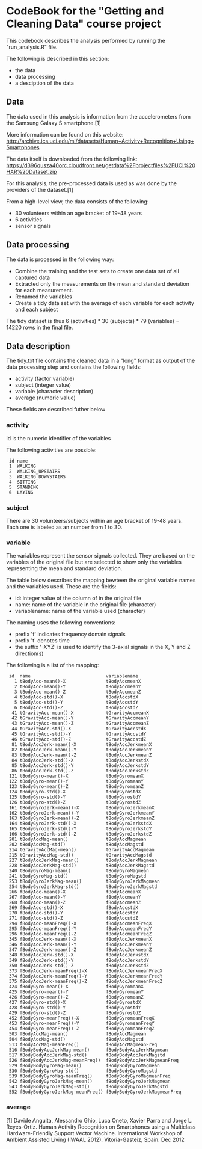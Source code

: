 # CodeBook for the "Getting and Cleaning Data" course project

This codebook describes the analysis performed by running the "run_analysis.R" file.

The following is described in this section:
 - the data
 - data processing
 - a desciption of the data

## Data
The data used in this analysis is information from the accelerometers from the Samsung Galaxy S smartphone.[1]

More information can be found on this website: http://archive.ics.uci.edu/ml/datasets/Human+Activity+Recognition+Using+Smartphones

The data itself is downloaded from the following link: https://d396qusza40orc.cloudfront.net/getdata%2Fprojectfiles%2FUCI%20HAR%20Dataset.zip 

For this analysis, the pre-processed data is used as was done by the providers of the dataset.[1]

From a high-level view, the data consists of the following:
 - 30 volunteers within an age bracket of 19-48 years
 - 6 activities
 - sensor signals

## Data processing

The data is processed in the following way:
 - Combine the training and the test sets to create one data set of all captured data
 - Extracted only the measurements on the mean and standard deviation for each measurement. 
 - Renamed the variables
 - Create a tidy data set with the average of each variable for each activity and each subject

The tidy dataset is thus 6 (activities) * 30 (subjects) * 79 (variables) = 14220 rows in the final file.

## Data description

The tidy.txt file contains the cleaned data in a "long" format as output of the data processing step and contains the following fields:
 - activity (factor variable)
 - subject (integer value)
 - variable (character description)
 - average (numeric value)

These fields are described futher below

### activity
id is the numeric identifier of the variables

The following activities are possible:

```
 id name              
 1  WALKING           
 2  WALKING_UPSTAIRS  
 3  WALKING_DOWNSTAIRS
 4  SITTING           
 5  STANDING          
 6  LAYING            
```

### subject
There are 30 volunteers/subjects within an age bracket of 19-48 years.  Each one is labeled as an number from 1 to 30.

### variable
The variables represent the sensor signals collected.  They are based on the variables of the original file but are selected to show only the variables representing the mean and standard deviation.

The table below describes the mapping bewteen the original variable names and the variables used.  These are the fields:
 - id: integer value of the column of in the original file
 - name: name of the variable in the original file (character)
 - variablename: name of the variable used (character)

The naming uses the following conventions:
 - prefix 'f' indicates frequency domain signals
 - prefix 't' denotes time
 - the suffix '-XYZ' is used to identify the 3-axial signals in the X, Y and Z direction(s)

The following is a list of the mapping:

```
 id  name                            variablename                
   1 tBodyAcc-mean()-X               tBodyAccmeanX               
   2 tBodyAcc-mean()-Y               tBodyAccmeanY               
   3 tBodyAcc-mean()-Z               tBodyAccmeanZ               
   4 tBodyAcc-std()-X                tBodyAccstdX                
   5 tBodyAcc-std()-Y                tBodyAccstdY                
   6 tBodyAcc-std()-Z                tBodyAccstdZ                
  41 tGravityAcc-mean()-X            tGravityAccmeanX            
  42 tGravityAcc-mean()-Y            tGravityAccmeanY            
  43 tGravityAcc-mean()-Z            tGravityAccmeanZ            
  44 tGravityAcc-std()-X             tGravityAccstdX             
  45 tGravityAcc-std()-Y             tGravityAccstdY             
  46 tGravityAcc-std()-Z             tGravityAccstdZ             
  81 tBodyAccJerk-mean()-X           tBodyAccJerkmeanX           
  82 tBodyAccJerk-mean()-Y           tBodyAccJerkmeanY           
  83 tBodyAccJerk-mean()-Z           tBodyAccJerkmeanZ           
  84 tBodyAccJerk-std()-X            tBodyAccJerkstdX            
  85 tBodyAccJerk-std()-Y            tBodyAccJerkstdY            
  86 tBodyAccJerk-std()-Z            tBodyAccJerkstdZ            
 121 tBodyGyro-mean()-X              tBodyGyromeanX              
 122 tBodyGyro-mean()-Y              tBodyGyromeanY              
 123 tBodyGyro-mean()-Z              tBodyGyromeanZ              
 124 tBodyGyro-std()-X               tBodyGyrostdX               
 125 tBodyGyro-std()-Y               tBodyGyrostdY               
 126 tBodyGyro-std()-Z               tBodyGyrostdZ               
 161 tBodyGyroJerk-mean()-X          tBodyGyroJerkmeanX          
 162 tBodyGyroJerk-mean()-Y          tBodyGyroJerkmeanY          
 163 tBodyGyroJerk-mean()-Z          tBodyGyroJerkmeanZ          
 164 tBodyGyroJerk-std()-X           tBodyGyroJerkstdX           
 165 tBodyGyroJerk-std()-Y           tBodyGyroJerkstdY           
 166 tBodyGyroJerk-std()-Z           tBodyGyroJerkstdZ           
 201 tBodyAccMag-mean()              tBodyAccMagmean             
 202 tBodyAccMag-std()               tBodyAccMagstd              
 214 tGravityAccMag-mean()           tGravityAccMagmean          
 215 tGravityAccMag-std()            tGravityAccMagstd           
 227 tBodyAccJerkMag-mean()          tBodyAccJerkMagmean         
 228 tBodyAccJerkMag-std()           tBodyAccJerkMagstd          
 240 tBodyGyroMag-mean()             tBodyGyroMagmean            
 241 tBodyGyroMag-std()              tBodyGyroMagstd             
 253 tBodyGyroJerkMag-mean()         tBodyGyroJerkMagmean        
 254 tBodyGyroJerkMag-std()          tBodyGyroJerkMagstd         
 266 fBodyAcc-mean()-X               fBodyAccmeanX               
 267 fBodyAcc-mean()-Y               fBodyAccmeanY               
 268 fBodyAcc-mean()-Z               fBodyAccmeanZ               
 269 fBodyAcc-std()-X                fBodyAccstdX                
 270 fBodyAcc-std()-Y                fBodyAccstdY                
 271 fBodyAcc-std()-Z                fBodyAccstdZ                
 294 fBodyAcc-meanFreq()-X           fBodyAccmeanFreqX           
 295 fBodyAcc-meanFreq()-Y           fBodyAccmeanFreqY           
 296 fBodyAcc-meanFreq()-Z           fBodyAccmeanFreqZ           
 345 fBodyAccJerk-mean()-X           fBodyAccJerkmeanX           
 346 fBodyAccJerk-mean()-Y           fBodyAccJerkmeanY           
 347 fBodyAccJerk-mean()-Z           fBodyAccJerkmeanZ           
 348 fBodyAccJerk-std()-X            fBodyAccJerkstdX            
 349 fBodyAccJerk-std()-Y            fBodyAccJerkstdY            
 350 fBodyAccJerk-std()-Z            fBodyAccJerkstdZ            
 373 fBodyAccJerk-meanFreq()-X       fBodyAccJerkmeanFreqX       
 374 fBodyAccJerk-meanFreq()-Y       fBodyAccJerkmeanFreqY       
 375 fBodyAccJerk-meanFreq()-Z       fBodyAccJerkmeanFreqZ       
 424 fBodyGyro-mean()-X              fBodyGyromeanX              
 425 fBodyGyro-mean()-Y              fBodyGyromeanY              
 426 fBodyGyro-mean()-Z              fBodyGyromeanZ              
 427 fBodyGyro-std()-X               fBodyGyrostdX               
 428 fBodyGyro-std()-Y               fBodyGyrostdY               
 429 fBodyGyro-std()-Z               fBodyGyrostdZ               
 452 fBodyGyro-meanFreq()-X          fBodyGyromeanFreqX          
 453 fBodyGyro-meanFreq()-Y          fBodyGyromeanFreqY          
 454 fBodyGyro-meanFreq()-Z          fBodyGyromeanFreqZ          
 503 fBodyAccMag-mean()              fBodyAccMagmean             
 504 fBodyAccMag-std()               fBodyAccMagstd              
 513 fBodyAccMag-meanFreq()          fBodyAccMagmeanFreq         
 516 fBodyBodyAccJerkMag-mean()      fBodyBodyAccJerkMagmean     
 517 fBodyBodyAccJerkMag-std()       fBodyBodyAccJerkMagstd      
 526 fBodyBodyAccJerkMag-meanFreq()  fBodyBodyAccJerkMagmeanFreq 
 529 fBodyBodyGyroMag-mean()         fBodyBodyGyroMagmean        
 530 fBodyBodyGyroMag-std()          fBodyBodyGyroMagstd         
 539 fBodyBodyGyroMag-meanFreq()     fBodyBodyGyroMagmeanFreq    
 542 fBodyBodyGyroJerkMag-mean()     fBodyBodyGyroJerkMagmean    
 543 fBodyBodyGyroJerkMag-std()      fBodyBodyGyroJerkMagstd     
 552 fBodyBodyGyroJerkMag-meanFreq() fBodyBodyGyroJerkMagmeanFreq
```

### average



[1] Davide Anguita, Alessandro Ghio, Luca Oneto, Xavier Parra and Jorge L. Reyes-Ortiz. Human Activity Recognition on Smartphones using a Multiclass Hardware-Friendly Support Vector Machine. International Workshop of Ambient Assisted Living (IWAAL 2012). Vitoria-Gasteiz, Spain. Dec 2012
